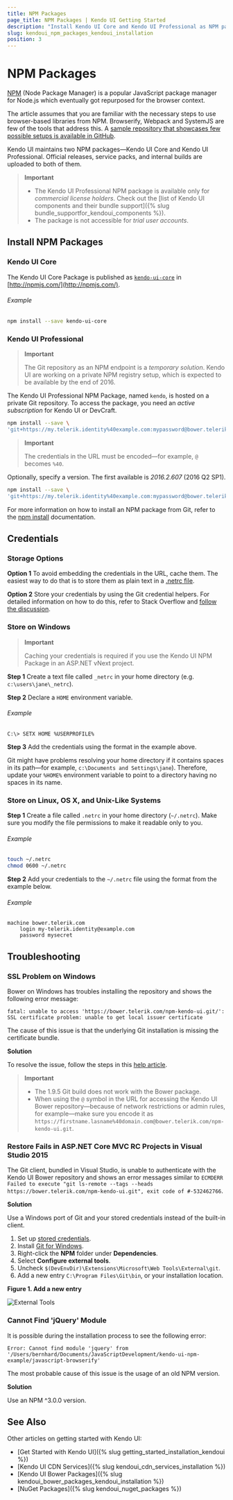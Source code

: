 ```yaml
---
title: NPM Packages
page_title: NPM Packages | Kendo UI Getting Started
description: "Install Kendo UI Core and Kendo UI Professional as NPM packages."
slug: kendoui_npm_packages_kendoui_installation
position: 3
---
```


# NPM Packages

[NPM](http://npmjs.com/) (Node Package Manager) is a popular JavaScript package manager for Node.js which eventually got repurposed for the browser context.

The article assumes that you are familiar with the necessary steps to use browser-based libraries from NPM. Browserify, Webpack and SystemJS are few of the tools that address this. A [sample repository that showcases few possible setups is available in GitHub](https://github.com/telerik/kendo-ui-npm-example).

Kendo UI maintains two NPM packages&mdash;Kendo UI Core and Kendo UI Professional. Official releases, service packs, and internal builds are uploaded to both of them.

> **Important**
> * The Kendo UI Professional NPM package is available only for _commercial license holders_. Check out the [list of Kendo UI components and their bundle support]({% slug bundle_supportfor_kendoui_components %}).
> * The package is not accessible for _trial user accounts_.

## Install NPM Packages

### Kendo UI Core

The Kendo UI Core Package is published as [`kendo-ui-core`](https://www.npmjs.com/package/kendo-ui-core) in [http://npmjs.com/](http://npmjs.com/).

###### Example

```sh
npm install --save kendo-ui-core
```

### Kendo UI Professional

> **Important**
>
> The Git repository as an NPM endpoint is a _temporary solution_. Kendo UI are working on a private NPM registry setup, which is expected to be available by the end of 2016.

The Kendo UI Professional NPM Package, named `kendo`, is hosted on a private Git repository. To access the package, you need an _active subscription_ for Kendo UI or DevCraft.

```sh
npm install --save \
'git+https://my.telerik.identity%40example.com:mypassword@bower.telerik.com/npm-kendo-ui.git'
```

> **Important**
>
> The credentials in the URL must be encoded&mdash;for example, `@` becomes `%40`.

Optionally, specify a version. The first available is _2016.2.607_ (2016 Q2 SP1).

```sh
npm install --save \
'git+https://my.telerik.identity%40example.com:mypassword@bower.telerik.com/npm-kendo-ui.git#2016.2.607'
```

For more information on how to install an NPM package from Git, refer to the [npm install](https://docs.npmjs.com/cli/install) documentation.

## Credentials

### Storage Options

**Option 1** To avoid embedding the credentials in the URL, cache them. The easiest way to do that is to store them as plain text in a [.netrc file](http://www.mavetju.org/unix/netrc.php).

**Option 2** Store your credentials by using the Git credential helpers. For detailed information on how to do this, refer to Stack Overflow and [follow the discussion](http://stackoverflow.com/questions/5343068/is-there-a-way-to-skip-password-typing-when-using-https-github).

### Store on Windows

> **Important**
>
> Caching your credentials is required if you use the Kendo UI NPM Package in an ASP.NET vNext project.

**Step 1** Create a text file called `_netrc` in your home directory (e.g. `c:\users\jane\_netrc`).

**Step 2** Declare a `HOME` environment variable.

###### Example

```
C:\> SETX HOME %USERPROFILE%
```

**Step 3** Add the credentials using the format in the example above.

Git might have problems resolving your home directory if it contains spaces in its path&mdash;for example, `c:\Documents and Settings\jane`). Therefore, update your `%HOME%` environment variable to point to a directory having no spaces in its name.

### Store on Linux, OS X, and Unix-Like Systems

**Step 1** Create a file called `.netrc` in your home directory (`~/.netrc`). Make sure you modify the file permissions to make it readable only to you.

###### Example

```sh
touch ~/.netrc
chmod 0600 ~/.netrc
```

**Step 2** Add your credentials to the `~/.netrc` file using the format from the example below.

###### Example

```
machine bower.telerik.com
    login my-telerik.identity@example.com
    password mysecret
```

## Troubleshooting

### SSL Problem on Windows

Bower on Windows has troubles installing the repository and shows the following error message:

```
fatal: unable to access 'https://bower.telerik.com/npm-kendo-ui.git/': SSL certificate problem: unable to get local issuer certificate
```

The cause of this issue is that the underlying Git installation is missing the certificate bundle.

**Solution**

To resolve the issue, follow the steps in this [help article](http://blogs.msdn.com/b/phkelley/archive/2014/01/20/adding-a-corporate-or-self-signed-certificate-authority-to-git-exe-s-store.aspx).

> **Important**
> * The 1.9.5 Git build does not work with the Bower package.
> * When using the `@` symbol in the URL for accessing the Kendo UI Bower repository&mdash;because of network restrictions or admin rules, for example&mdash;make sure you encode it as `https://firstname.lasname%40domain.com@bower.telerik.com/npm-kendo-ui.git`.

### Restore Fails in ASP.NET Core MVC RC Projects in Visual Studio 2015

The Git client, bundled in Visual Studio, is unable to authenticate with the Kendo UI Bower repository and shows an error messages similar to `ECMDERR Failed to execute "git ls-remote --tags --heads https://bower.telerik.com/npm-kendo-ui.git", exit code of #-532462766`.

**Solution**

Use a Windows port of Git and your stored credentials instead of the built-in client.

1. Set up [stored credentials](#store-credentials-windows).
1. Install [Git for Windows](https://git-for-windows.github.io/).
1. Right-click the **NPM** folder under **Dependencies**.
1. Select **Configure external tools**.
1. Uncheck `$(DevEnvDir)\Extensions\Microsoft\Web Tools\External\git`.
1. Add a new entry `C:\Program Files\Git\bin`, or your installation location.

**Figure 1. Add a new entry**

![External Tools](/images/vs2015-external-tools.png)

### Cannot Find 'jQuery' Module

It is possible during the installation process to see the following error:

```
Error: Cannot find module 'jquery' from '/Users/bernhard/Documents/JavaScriptDevelopment/kendo-ui-npm-example/javascript-browserify'
```

The most probable cause of this issue is the usage of an old NPM version.

**Solution**

Use an NPM ^3.0.0 version.

## See Also

Other articles on getting started with Kendo UI:

* [Get Started with Kendo UI]({% slug getting_started_installation_kendoui %})
* [Kendo UI CDN Services]({% slug kendoui_cdn_services_installation %})
* [Kendo UI Bower Packages]({% slug kendoui_bower_packages_kendoui_installation %})
* [NuGet Packages]({% slug kendoui_nuget_packages %})
